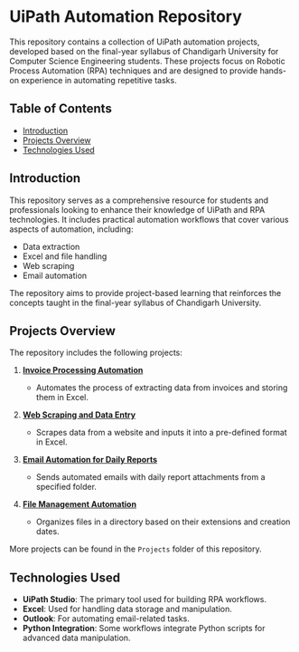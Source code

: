 # UiPath Automation Repository

This repository contains a collection of UiPath automation projects, developed based on the final-year syllabus of Chandigarh University for Computer Science Engineering students. These projects focus on Robotic Process Automation (RPA) techniques and are designed to provide hands-on experience in automating repetitive tasks.

## Table of Contents
- [Introduction](#introduction)
- [Projects Overview](#projects-overview)
- [Technologies Used](#technologies-used)

## Introduction
This repository serves as a comprehensive resource for students and professionals looking to enhance their knowledge of UiPath and RPA technologies. It includes practical automation workflows that cover various aspects of automation, including:
- Data extraction
- Excel and file handling
- Web scraping
- Email automation

The repository aims to provide project-based learning that reinforces the concepts taught in the final-year syllabus of Chandigarh University.

## Projects Overview
The repository includes the following projects:

1. **[Invoice Processing Automation](link-to-project)**
   - Automates the process of extracting data from invoices and storing them in Excel.
   
2. **[Web Scraping and Data Entry](link-to-project)**
   - Scrapes data from a website and inputs it into a pre-defined format in Excel.

3. **[Email Automation for Daily Reports](link-to-project)**
   - Sends automated emails with daily report attachments from a specified folder.

4. **[File Management Automation](link-to-project)**
   - Organizes files in a directory based on their extensions and creation dates.

More projects can be found in the `Projects` folder of this repository.

## Technologies Used
- **UiPath Studio**: The primary tool used for building RPA workflows.
- **Excel**: Used for handling data storage and manipulation.
- **Outlook**: For automating email-related tasks.
- **Python Integration**: Some workflows integrate Python scripts for advanced data manipulation.
